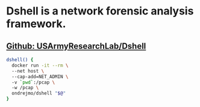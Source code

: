 # Dshell is a network forensic analysis framework.
## [Github: USArmyResearchLab/Dshell](https://github.com/USArmyResearchLab/Dshell)
```bash
dshell() {  
  docker run -it --rm \  
  --net host \  
  --cap-add=NET_ADMIN \  
  -v `pwd`:/pcap \  
  -w /pcap \  
  ondrejmo/dshell "$@"  
}  
```

